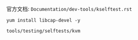 

官方文档: `Documentation/dev-tools/kselftest.rst`

```
yum install libcap-devel -y

```

`tools/testing/selftests/kvm`

